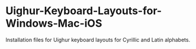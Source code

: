 # Uighur-Keyboard-Layouts-for-Windows-Mac-iOS
Installation files for Uighur keyboard layouts for Cyrillic and Latin alphabets.
